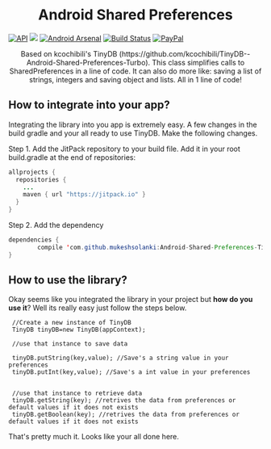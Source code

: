 <h1 align="center">Android Shared Preferences</h1>

  [![API](https://img.shields.io/badge/API-9%2B-blue.svg?style=flat)](https://android-arsenal.com/api?level=9)
  [![](https://jitpack.io/v/mukeshsolanki/App-Runtime-Permissions-Android.svg)](https://jitpack.io/#mukeshsolanki/Android-Shared-Preferences-TinyDB-)
  [![Android Arsenal](https://img.shields.io/badge/Android%20Arsenal-Android--Shared--Preferences-brightgreen.svg?style=flat)](http://android-arsenal.com/details/1/3805)
  [![Build Status](https://travis-ci.org/mukeshsolanki/Android-Shared-Preferences-TinyDB-.svg?branch=master)](https://travis-ci.org/mukeshsolanki/Android-Shared-Preferences-TinyDB-)
  [![PayPal](https://img.shields.io/badge/paypal-donate-yellow.svg) ](https://www.paypal.me/mukeshsolanki)

<p align="center">Based on kcochibili's TinyDB (https://github.com/kcochibili/TinyDB--Android-Shared-Preferences-Turbo). This class simplifies calls to SharedPreferences in a line of code. It can also do more like: saving a list of strings, integers and saving object and lists. All in 1 line of code!</p>

## How to integrate into your app?

Integrating the library into you app is extremely easy. A few changes in the build gradle and your all ready to use TinyDB. Make the following changes.

Step 1. Add the JitPack repository to your build file. Add it in your root build.gradle at the end of repositories:

```java
allprojects {
  repositories {
    ...
    maven { url "https://jitpack.io" }
  }
}
```
Step 2. Add the dependency
```java
dependencies {
        compile 'com.github.mukeshsolanki:Android-Shared-Preferences-TinyDB-:1.0.2'
}
```

## How to use the library?
Okay seems like you integrated the library in your project but **how do you use it**? Well its really easy just follow the steps below.

```
 //Create a new instance of TinyDB
 TinyDB tinyDB=new TinyDB(appContext);
 
 //use that instance to save data
 
 tinyDB.putString(key,value); //Save's a string value in your preferences
 tinyDB.putInt(key,value); //Save's a int value in your preferences
 
 
 //use that instance to retrieve data
 tinyDB.getString(key); //retrives the data from preferences or default values if it does not exists 
 tinyDB.getBoolean(key); //retrives the data from preferences or default values if it does not exists
```
That's pretty much it. Looks like your all done here.
